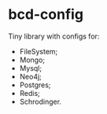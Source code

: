 # bcd-config

Tiny library with configs for:
* FileSystem;
* Mongo;
* Mysql;
* Neo4j;
* Postgres;
* Redis;
* Schrodinger.

